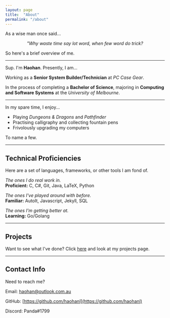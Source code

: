 ```yaml
---
layout: page
title:  "About"
permalink: "/about"
---
```


As a wise man once said...

<p style="text-align: center;"> <i> "Why waste time say lot word, when few word do trick?</i> </p>

So here's a brief overview of me.

---

Sup. I'm **Haohan**. Presently, I am...


Working as a **Senior System Builder/Technician** at _PC Case Gear_. 

In the process of completing a **Bachelor of Science**, majoring in **Computing and Software Systems** at the _University of Melbourne_. 

---

In my spare time, I enjoy...

* Playing  _Dungeons & Dragons_ and _Pathfinder_
* Practising calligraphy and collecting fountain pens
* Frivolously upgrading my computers

To name a few.

---


## Technical Proficiencies  

Here are a set of languages, frameworks, or other tools I am fond of. 

*The ones I do real work in.*  
**Proficient:** C, C#, Git, Java, LaTeX, Python

*The ones I've played around with before.*  
**Familiar:** AutoIt, Javascript, Jekyll, SQL

*The ones I'm getting better at.*  
**Learning:** Go/Golang

---

## Projects

Want to see what I've done? Click [here](/projects) and look at my projects page. 

---

## Contact Info

Need to reach me?

Email: [haohan@outlook.com.au](mailto:haohan@outlook.com.au)

GitHub: [https://github.com/haohanl](https://github.com/haohanl)

Discord: Panda#1799